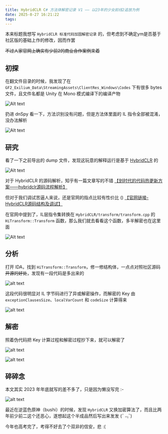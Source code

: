 ```yaml
---
title: HybridCLR C# 方法体解密记录 V1 —— 以23年的少女前线2追放为例
date: 2025-8-27 16:21:22
tags:
---
```


本来标题我想写 `HybridCLR 标准代码加固解密记录` 的，但考虑到不确定ym是否基于社区版的基础上作的修改，因而作罢

~~不过人家官网上确实有少前2的商业合作案例来着~~

## 初探

在翻文件目录的时候，我发现了在 `GF2_Exilium_Data\StreamingAssets\ClientRes_Windows\Codes` 下有很多 bytes 文件，且文件名都是 Unity 在 Mono 模式编译下的编译产物

![Alt text](image.png)

扔进 dnSpy 看一下，方法识别没有问题，但是方法体里面的 IL 指令全部被混淆，没办法解析

![Alt text](image-1.png)

## 研究

看了一下之前导出的 dump 文件，发现这玩意的解释运行是基于 [HybridCLR](https://hybridclr.doc.code-philosophy.com/) 的

![Alt text](image-2.png)

对于 HybridCLR 的源码解析，知乎有一篇文章写的不错 [【划时代的代码热更新方案——hybridclr源码流程解析】](https://zhuanlan.zhihu.com/p/487599900)

但对于我们调试苦逼人来说，还是官网的指点比较有性价比 () [【官网链接-HybridCLR源码结构及调试】](https://hybridclr.doc.code-philosophy.com/docs/basic/sourceinspect#%E8%B0%83%E8%AF%95)

在官网中提到了，IL层指令集转换在 `HybridCLR/transform/transform.cpp` 的 `HiTransform::Transform` 函数，那么我们就去看看这个函数，多半解密也在这里面

![Alt text](image-3.png)

## 分析

打开 IDA，找到 `HiTransform::Transform`，修一修结构体，一点点对照社区源码 ~~开源的好处~~，发现有一段代码是多出来的

![alt text](image-11.png)

这段代码很明显对 IL 字节码进行了异或解密操作，而解密的 Key 由 `exceptionClausesSize`、`localVarCount` 和 `codeSize` 计算得来

![alt text](image-7.png)

## 解密

照着伪代码把 Key 计算过程和解密过程抄下来，就可以解密了

![alt text](image-8.png)

![alt text](image-9.png)

## 碎碎念

本文其实 2023 年年底就写的差不多了，只是因为懒没写完 :-

![alt text](image-10.png)

最近在逆蓝色原神（bushi）的时候，发现 `HybridCLR` 又换加密算法了，而且比两年前少前二这个还恶心，遂想起这个半成品然后写出来发发 (ˉ﹃ˉ)

今年也高考完了，考得不好去了个双非的信安，悲 :(